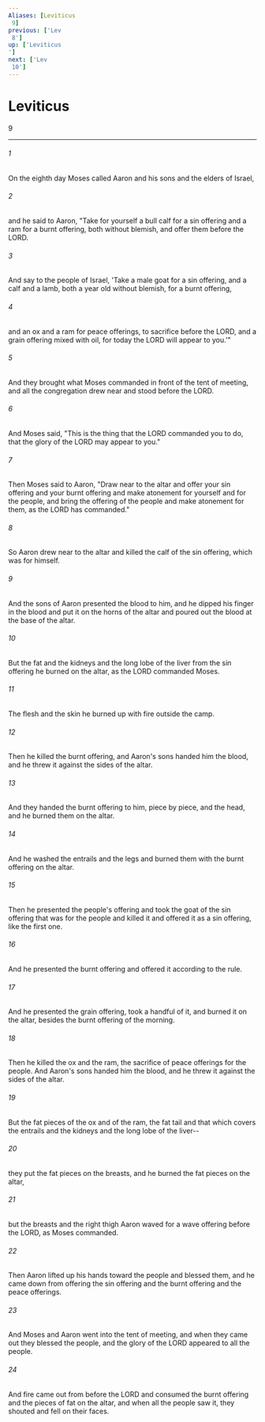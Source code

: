 ```yaml
---
Aliases: [Leviticus 9]
previous: ['Lev 8']
up: ['Leviticus']
next: ['Lev 10']
---
```

# Leviticus 9

***
 

###### 1 
On the eighth day Moses called Aaron and his sons and the elders of Israel,  

###### 2 
and he said to Aaron, "Take for yourself a bull calf for a sin offering and a ram for a burnt offering, both without blemish, and offer them before the LORD.  

###### 3 
And say to the people of Israel, 'Take a male goat for a sin offering, and a calf and a lamb, both a year old without blemish, for a burnt offering,  

###### 4 
and an ox and a ram for peace offerings, to sacrifice before the LORD, and a grain offering mixed with oil, for today the LORD will appear to you.'"  

###### 5 
And they brought what Moses commanded in front of the tent of meeting, and all the congregation drew near and stood before the LORD.  

###### 6 
And Moses said, "This is the thing that the LORD commanded you to do, that the glory of the LORD may appear to you."  

###### 7 
Then Moses said to Aaron, "Draw near to the altar and offer your sin offering and your burnt offering and make atonement for yourself and for the people, and bring the offering of the people and make atonement for them, as the LORD has commanded."  

###### 8 
So Aaron drew near to the altar and killed the calf of the sin offering, which was for himself.  

###### 9 
And the sons of Aaron presented the blood to him, and he dipped his finger in the blood and put it on the horns of the altar and poured out the blood at the base of the altar.  

###### 10 
But the fat and the kidneys and the long lobe of the liver from the sin offering he burned on the altar, as the LORD commanded Moses.  

###### 11 
The flesh and the skin he burned up with fire outside the camp.  

###### 12 
Then he killed the burnt offering, and Aaron's sons handed him the blood, and he threw it against the sides of the altar.  

###### 13 
And they handed the burnt offering to him, piece by piece, and the head, and he burned them on the altar.  

###### 14 
And he washed the entrails and the legs and burned them with the burnt offering on the altar.  

###### 15 
Then he presented the people's offering and took the goat of the sin offering that was for the people and killed it and offered it as a sin offering, like the first one.  

###### 16 
And he presented the burnt offering and offered it according to the rule.  

###### 17 
And he presented the grain offering, took a handful of it, and burned it on the altar, besides the burnt offering of the morning.  

###### 18 
Then he killed the ox and the ram, the sacrifice of peace offerings for the people. And Aaron's sons handed him the blood, and he threw it against the sides of the altar.  

###### 19 
But the fat pieces of the ox and of the ram, the fat tail and that which covers the entrails and the kidneys and the long lobe of the liver--  

###### 20 
they put the fat pieces on the breasts, and he burned the fat pieces on the altar,  

###### 21 
but the breasts and the right thigh Aaron waved for a wave offering before the LORD, as Moses commanded.  

###### 22 
Then Aaron lifted up his hands toward the people and blessed them, and he came down from offering the sin offering and the burnt offering and the peace offerings.  

###### 23 
And Moses and Aaron went into the tent of meeting, and when they came out they blessed the people, and the glory of the LORD appeared to all the people.  

###### 24 
And fire came out from before the LORD and consumed the burnt offering and the pieces of fat on the altar, and when all the people saw it, they shouted and fell on their faces.
